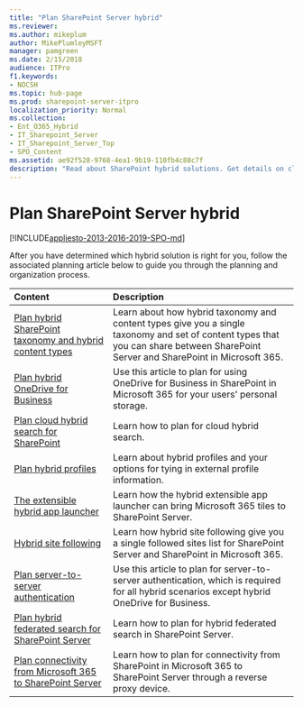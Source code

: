 ```yaml
---
title: "Plan SharePoint Server hybrid"
ms.reviewer: 
ms.author: mikeplum
author: MikePlumleyMSFT
manager: pamgreen
ms.date: 2/15/2018
audience: ITPro
f1.keywords:
- NOCSH
ms.topic: hub-page
ms.prod: sharepoint-server-itpro
localization_priority: Normal
ms.collection:
- Ent_O365_Hybrid
- IT_Sharepoint_Server
- IT_Sharepoint_Server_Top
- SPO_Content
ms.assetid: ae92f528-9768-4ea1-9b19-110fb4c88c7f
description: "Read about SharePoint hybrid solutions. Get details on cloud hybrid search for SharePoint, using hybrid OneDrive for Business, and more."
---
```


# Plan SharePoint Server hybrid

[!INCLUDE[appliesto-2013-2016-2019-SPO-md](../includes/appliesto-2013-2016-2019-SPO-md.md)] 
  
After you have determined which hybrid solution is right for you, follow the associated planning article below to guide you through the planning and organization process.
  
|**Content**|**Description**|
|:-----|:-----|
|[Plan hybrid SharePoint taxonomy and hybrid content types](plan-hybrid-sharepoint-taxonomy-and-hybrid-content-types.md) <br/> |Learn about how hybrid taxonomy and content types give you a single taxonomy and set of content types that you can share between SharePoint Server and SharePoint in Microsoft 365.  <br/> |
|[Plan hybrid OneDrive for Business](plan-hybrid-onedrive-for-business.md) <br/> |Use this article to plan for using OneDrive for Business in SharePoint in Microsoft 365 for your users' personal storage.  <br/> |
|[Plan cloud hybrid search for SharePoint](plan-cloud-hybrid-search-for-sharepoint.md) <br/> |Learn how to plan for cloud hybrid search.  <br/> |
|[Plan hybrid profiles](plan-hybrid-profiles.md) <br/> |Learn about hybrid profiles and your options for tying in external profile information.  <br/> |
|[The extensible hybrid app launcher](the-extensible-hybrid-app-launcher.md) <br/> |Learn how the hybrid extensible app launcher can bring Microsoft 365 tiles to SharePoint Server.  <br/> |
|[Hybrid site following](hybrid-site-following.md) <br/> |Learn how hybrid site following give you a single followed sites list for SharePoint Server and SharePoint in Microsoft 365.  <br/> |
|[Plan server-to-server authentication](plan-server-to-server-authentication-0.md) <br/> |Use this article to plan for server-to-server authentication, which is required for all hybrid scenarios except hybrid OneDrive for Business.  <br/> |
|[Plan hybrid federated search for SharePoint Server](plan-hybrid-federated-search.md) <br/> |Learn how to plan for hybrid federated search in SharePoint Server.  <br/> |
|[Plan connectivity from Microsoft 365 to SharePoint Server](plan-connectivity-from-office-365-to-sharepoint-server.md) <br/> |Learn how to plan for connectivity from SharePoint in Microsoft 365 to SharePoint Server through a reverse proxy device.  <br/> |
   


